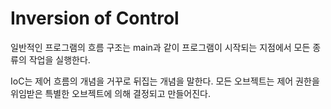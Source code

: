 # Inversion of Control

일반적인 프로그램의 흐름 구조는 main과 같이 프로그램이 시작되는 지점에서 모든 종류의 작업을 실행한다.

IoC는 제어 흐름의 개념을 거꾸로 뒤집는 개념을 말한다. 모든 오브젝트는 제어 권한을 위임받은 특별한 오브젝트에 의해 결정되고 만들어진다.


